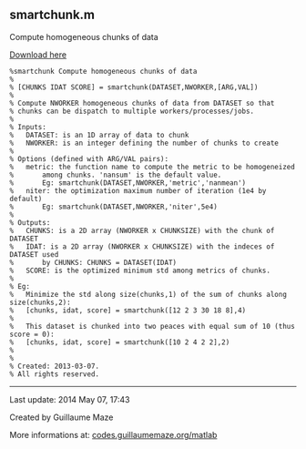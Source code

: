## smartchunk.m ##
Compute homogeneous chunks of data

[Download here](http://guillaumemaze.googlecode.com/svn/trunk/matlab/codes/statistics/smartchunk.m)

```
%smartchunk Compute homogeneous chunks of data
%
% [CHUNKS IDAT SCORE] = smartchunk(DATASET,NWORKER,[ARG,VAL])
% 
% Compute NWORKER homogeneous chunks of data from DATASET so that
% chunks can be dispatch to multiple workers/processes/jobs.
%
% Inputs:
% 	DATASET: is an 1D array of data to chunk
% 	NWORKER: is an integer defining the number of chunks to create
% 
% Options (defined with ARG/VAL pairs):
% 	metric: the function name to compute the metric to be homogeneized 
% 		among chunks. 'nansum' is the default value.
% 		Eg: smartchunk(DATASET,NWORKER,'metric','nanmean')
% 	niter: the optimization maximum number of iteration (1e4 by default)
% 		Eg: smartchunk(DATASET,NWORKER,'niter',5e4)
% 
% Outputs:
% 	CHUNKS: is a 2D array (NWORKER x CHUNKSIZE) with the chunk of DATASET
% 	IDAT: is a 2D array (NWORKER x CHUNKSIZE) with the indeces of DATASET used
% 		by CHUNKS: CHUNKS = DATASET(IDAT)
% 	SCORE: is the optimized minimum std among metrics of chunks.
% 
% Eg:
% 	Minimize the std along size(chunks,1) of the sum of chunks along size(chunks,2):
% 	[chunks, idat, score] = smartchunk([12 2 3 30 18 8],4)
% 
% 	This dataset is chunked into two peaces with equal sum of 10 (thus score = 0):
% 	[chunks, idat, score] = smartchunk([10 2 4 2 2],2)
% 	
% 
% Created: 2013-03-07.
% All rights reserved.
```

---

Last update: 2014 May 07, 17:43

Created by Guillaume Maze

More informations at: [codes.guillaumemaze.org/matlab](http://codes.guillaumemaze.org/matlab)